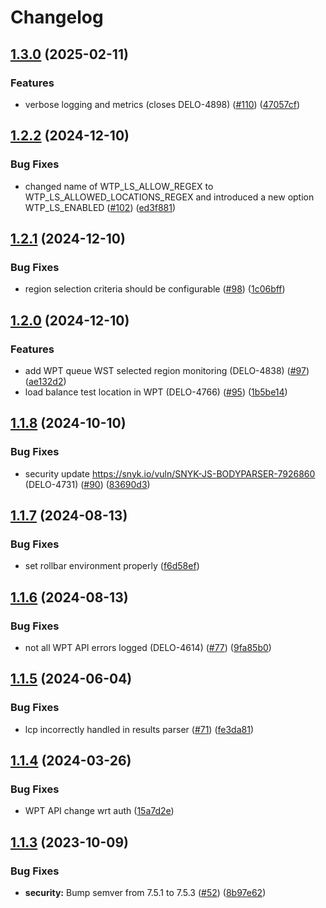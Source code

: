 # Changelog

## [1.3.0](https://github.com/cloudinary/web-speed-test-server/compare/v1.2.2...v1.3.0) (2025-02-11)


### Features

* verbose logging and metrics (closes DELO-4898) ([#110](https://github.com/cloudinary/web-speed-test-server/issues/110)) ([47057cf](https://github.com/cloudinary/web-speed-test-server/commit/47057cfc4d89c01fd93fb11823c9308b2e2586c3))

## [1.2.2](https://github.com/cloudinary/web-speed-test-server/compare/v1.2.1...v1.2.2) (2024-12-10)


### Bug Fixes

* changed name of WTP_LS_ALLOW_REGEX to WTP_LS_ALLOWED_LOCATIONS_REGEX and introduced a new option WTP_LS_ENABLED ([#102](https://github.com/cloudinary/web-speed-test-server/issues/102)) ([ed3f881](https://github.com/cloudinary/web-speed-test-server/commit/ed3f88128ed08825fa2ded97034233e5d356262b))

## [1.2.1](https://github.com/cloudinary/web-speed-test-server/compare/v1.2.0...v1.2.1) (2024-12-10)


### Bug Fixes

* region selection criteria should be configurable ([#98](https://github.com/cloudinary/web-speed-test-server/issues/98)) ([1c06bff](https://github.com/cloudinary/web-speed-test-server/commit/1c06bff1bf3646a1c6d6413759f31a7f74f13a60))

## [1.2.0](https://github.com/cloudinary/web-speed-test-server/compare/v1.1.8...v1.2.0) (2024-12-10)


### Features

* add WPT queue WST selected region monitoring (DELO-4838) ([#97](https://github.com/cloudinary/web-speed-test-server/issues/97)) ([ae132d2](https://github.com/cloudinary/web-speed-test-server/commit/ae132d20344e5fde293f1d9d3c6e82b3ebcafd6d))
* load balance test location in WPT (DELO-4766) ([#95](https://github.com/cloudinary/web-speed-test-server/issues/95)) ([1b5be14](https://github.com/cloudinary/web-speed-test-server/commit/1b5be1497cd16830b648c4ff84f815714451ea6f))

## [1.1.8](https://github.com/cloudinary/web-speed-test-server/compare/v1.1.7...v1.1.8) (2024-10-10)


### Bug Fixes

* security update https://snyk.io/vuln/SNYK-JS-BODYPARSER-7926860 (DELO-4731) ([#90](https://github.com/cloudinary/web-speed-test-server/issues/90)) ([83690d3](https://github.com/cloudinary/web-speed-test-server/commit/83690d36bee9918f3e34e9a683a6b5a6e611661b))

## [1.1.7](https://github.com/cloudinary/web-speed-test-server/compare/v1.1.6...v1.1.7) (2024-08-13)


### Bug Fixes

* set rollbar environment properly ([f6d58ef](https://github.com/cloudinary/web-speed-test-server/commit/f6d58ef42f874779550da9d56e5ddd918d73a1a9))

## [1.1.6](https://github.com/cloudinary/web-speed-test-server/compare/v1.1.5...v1.1.6) (2024-08-13)


### Bug Fixes

* not all WPT API errors logged (DELO-4614) ([#77](https://github.com/cloudinary/web-speed-test-server/issues/77)) ([9fa85b0](https://github.com/cloudinary/web-speed-test-server/commit/9fa85b001af7f47498e26d7adfb019822a5d018a))

## [1.1.5](https://github.com/cloudinary/web-speed-test-server/compare/v1.1.4...v1.1.5) (2024-06-04)


### Bug Fixes

* lcp incorrectly handled in results parser ([#71](https://github.com/cloudinary/web-speed-test-server/issues/71)) ([fe3da81](https://github.com/cloudinary/web-speed-test-server/commit/fe3da81280f232e0dbf3b82f4bcaf69f9ccf867b))

## [1.1.4](https://github.com/cloudinary/web-speed-test-server/compare/v1.1.3...v1.1.4) (2024-03-26)


### Bug Fixes

* WPT API change wrt auth ([15a7d2e](https://github.com/cloudinary/web-speed-test-server/commit/15a7d2ea388b34497746d0107920644f23b3ef44))

## [1.1.3](https://github.com/cloudinary/web-speed-test-server/compare/v1.1.2...v1.1.3) (2023-10-09)


### Bug Fixes

* **security:** Bump semver from 7.5.1 to 7.5.3 ([#52](https://github.com/cloudinary/web-speed-test-server/issues/52)) ([8b97e62](https://github.com/cloudinary/web-speed-test-server/commit/8b97e622c406d7dd662901fada93f7c34c667311))
